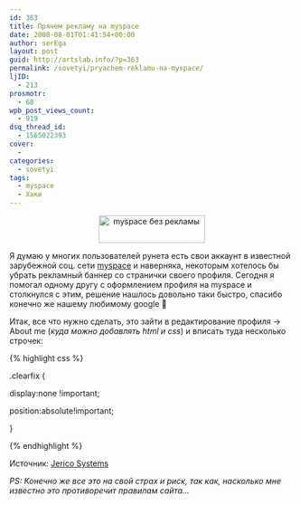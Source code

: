 ```yaml
---
id: 363
title: Прячем рекламу на myspace
date: 2008-08-01T01:41:54+00:00
author: serEga
layout: post
guid: http://artslab.info/?p=363
permalink: /sovetyi/pryachem-reklamu-na-myspace/
ljID:
  - 213
prosmotr:
  - 68
wpb_post_views_count:
  - 919
dsq_thread_id:
  - 1565022393
cover:
  -
categories:
  - sovetyi
tags:
  - myspace
  - Хаки
---
```

<p style="text-align: center;">
  <img class="aligncenter" style="border: 0pt none;" src="http://clip2net.com/clip/m6048/1217543209-clip-4kb.jpg" alt="myspace без рекламы" width="188" height="49" />
</p>

Я думаю у многих пользователей рунета есть свои аккаунт в известной зарубежной соц. сети <a href="http://myspace.com/" target="_blank">myspace</a> и наверняка, некоторым хотелось бы убрать рекламный баннер со странички своего профиля. Сегодня я помогал одному другу с оформлением профиля на myspace и столкнулся с этим, решение нашлось довольно таки быстро, спасибо конечно же нашему любимому google 🙂

Итак, все что нужно сделать, это зайти в редактирование профиля -> About me (_куда можно добавлять html и css_) и вписать туда несколько строчек:

{% highlight css %}

.clearfix {

display:none !important;

position:absolute!important;

}

{% endhighlight %}

Источник: <a href="http://jericosystems.com/2008/07/02/hide-ads-on-myspace/" target="_blank">Jerico Systems</a>

_PS: Конечно же все это на свой страх и риск, так как, насколько мне известно это противоречит правилам сайта&#8230;_